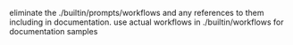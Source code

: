 eliminate the ./builtin/prompts/workflows and any references to them including in documentation. use actual workflows in ./builtin/workflows for documentation samples